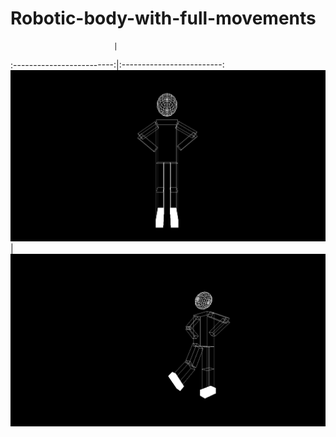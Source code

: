 # Robotic-body-with-full-movements
                           |  
:-------------------------:|:-------------------------:
![](https://github.com/mennatallah-nawar/Robotic-body-with-full-movements/blob/master/1%20(1).png)  |  ![](https://github.com/mennatallah-nawar/Robotic-body-with-full-movements/blob/master/1%20(2).png)
